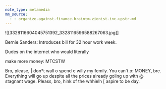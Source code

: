```yaml
---
note_type: metamedia
mm_source:
  - - organize-against-finance-braintm-zionist-inc-upstr.md
---
```


![[3328116604045751392_3328116596588267063.jpg]]

Bernie Sanders: Introduces bill for 32 hour
work week.

Dudes on the internet who would literally

make more money: MTCSTW

Bro, please, | don*t wall
o spend e willy
my femily. You can't p:
MONEY,
bre. Everything will go up
despite all the prices
already goling up with @
stagnant wage. Pleass,
bro, hink of the
whhielh [
aspire to be day.


